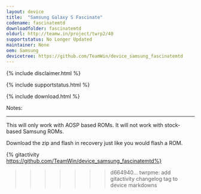 ```yaml
---
layout: device
title:  "Samsung Galaxy S Fascinate"
codename: fascinatemtd
downloadfolder: fascinatemtd
oldurl: http://teamw.in/project/twrp2/40
supportstatus: No Longer Updated
maintainer: None
oem: Samsung
devicetree: https://github.com/TeamWin/device_samsung_fascinatemtd
---
```


{% include disclaimer.html %}

{% include supportstatus.html %}

{% include download.html %}

<div class='page-heading'>Notes:</div>
<hr />
<p class="text">This will only work with AOSP based ROMs. It will not work with stock-based Samsung ROMs.</p>
<p class="text">Download the zip and flash in recovery just like you would flash a ROM.</p>

{% gitactivity  https://github.com/TeamWin/device_samsung_fascinatemtd%}
>>>>>>> d664940... twrpme: add gitactivity changelog tag to device markdowns

